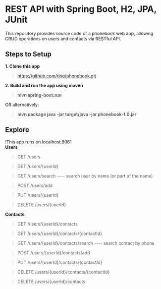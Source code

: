 # REST API with Spring Boot, H2, JPA, JUnit
This repository provides source code of a phonebook web app, allowing CRUD operations on users and contacts via RESTful API.

  
    
## Steps to Setup

**1. Clone this app**
> https://github.com/rlrio/phonebook.git  

**2. Build and run the app using maven**
> **mvn spring-boot:run**  
   
OR alternatively:  
> **mvn package java -jar target/java -jar phonebook-1.0.jar**

## Explore
  
!This app runs on localhost:8081   
**Users**
> GET /users

> GET /users/{userId}
 
> GET /users/search ---- search user by name (or part of the name) 

> POST /users/add

> PUT /users/{userId}

> DELETE /users/{userId}  
  
**Contacts**  

> GET /users/{userId}/contacts

> GET /users/{userId}/contacts/{contactId}

> GET /users/{userId}/contacts/search ---- search contact by phone
  
> POST /users/{userId}/contacts/add 
 
> PUT /users/{userId}/contacts/{contactId}

> DELETE /users/{userId}/contacts/{contactId} 

> DELETE /users/{userId}/contacts 

